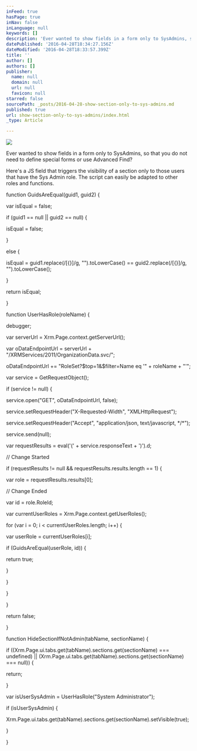 ```yaml
---
inFeed: true
hasPage: true
inNav: false
inLanguage: null
keywords: []
description: 'Ever wanted to show fields in a form only to SysAdmins, so that you do not need to define special forms or use Advanced Find?'
datePublished: '2016-04-28T18:34:27.156Z'
dateModified: '2016-04-28T18:33:57.399Z'
title: ''
author: []
authors: []
publisher:
  name: null
  domain: null
  url: null
  favicon: null
starred: false
sourcePath: _posts/2016-04-28-show-section-only-to-sys-admins.md
published: true
url: show-section-only-to-sys-admins/index.html
_type: Article

---
```

![](https://the-grid-user-content.s3-us-west-2.amazonaws.com/694dbdba-9b02-485b-8aec-18312f55b864.jpg)

Ever wanted to show fields in a form only to SysAdmins, so that you do not need to define special forms or use Advanced Find?

Here's a JS field that triggers the visibility of a section only to those users that have the Sys Admin role. The script can easily be adapted to other roles and functions.

function GuidsAreEqual(guid1, guid2) {

var isEqual = false; 

if (guid1 == null || guid2 == null) { 

isEqual = false; 

} 

else { 

isEqual = guid1.replace(/\[{}\]/g, "").toLowerCase() == guid2.replace(/\[{}\]/g, "").toLowerCase(); 

} 

return isEqual; 

} 

function UserHasRole(roleName) {

debugger; 

var serverUrl = Xrm.Page.context.getServerUrl(); 

var oDataEndpointUrl = serverUrl + "/XRMServices/2011/OrganizationData.svc/"; 

oDataEndpointUrl += "RoleSet?$top=1&$filter=Name eq '" + roleName + "'"; 

var service = GetRequestObject(); 

if (service != null) { 

service.open("GET", oDataEndpointUrl, false); 

service.setRequestHeader("X-Requested-Width", "XMLHttpRequest"); 

service.setRequestHeader("Accept", "application/json, text/javascript, \*/\*"); 

service.send(null); 

var requestResults = eval('(' + service.responseText + ')').d; 

// Change Started 

if (requestResults != null && requestResults.results.length == 1) { 

var role = requestResults.results\[0\]; 

// Change Ended 

var id = role.RoleId; 

var currentUserRoles = Xrm.Page.context.getUserRoles(); 

for (var i = 0; i < currentUserRoles.length; i++) { 

var userRole = currentUserRoles\[i\]; 

if (GuidsAreEqual(userRole, id)) { 

return true; 

} 

} 

} 

} 

return false; 

} 

function HideSectionIfNotAdmin(tabName, sectionName) {

if ((Xrm.Page.ui.tabs.get(tabName).sections.get(sectionName) === undefined) || (Xrm.Page.ui.tabs.get(tabName).sections.get(sectionName) === null)) { 

return; 

} 

var isUserSysAdmin = UserHasRole("System Administrator"); 

if (isUserSysAdmin) { 

Xrm.Page.ui.tabs.get(tabName).sections.get(sectionName).setVisible(true); 

} 

}